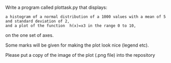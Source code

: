 Write a program called plottask.py that displays:

    a histogram of a normal distribution of a 1000 values with a mean of 5 and standard deviation of 2, 
    and a plot of the function  h(x)=x3 in the range 0 to 10, 

on the one set of axes.

Some marks will be given for making the plot look nice (legend etc).

Please put a copy of the image of the plot (.png file) into the repository
